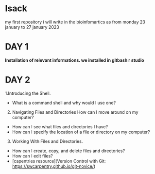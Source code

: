# Isack
 my first repository
i will write in the bioinfomartics as from monday 23 january to 27 january 2023

# DAY 1
**Installation of relevant informations. we installed in gitbash
r studio**
# DAY 2
1.Introducing the Shell.
- What is a command shell and why would I use one?
2. Navigating Files and Directories	How can I move around on my computer?
- How can I see what files and directories I have?
- How can I specify the location of a file or directory on my computer?
3. Working With Files and Directories.
- How can I create, copy, and delete files and directories?
- How can I edit files?
- [capentries resource](Version Control with Git: https://swcarpentry.github.io/git-novice/)



